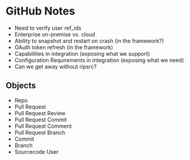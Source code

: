 # GitHub Notes

- Need to verify user ref_ids
- Enterprise on-premise vs. cloud
- Ability to snapshot and restart on crash (in the framework?)
- OAuth token refresh (in the framework)
- Capabilities in integration (exposing what we support)
- Configuration Requirements in integration (exposing what we need)
- Can we get away without ripsrc?

## Objects

- Repo
- Pull Request
- Pull Request Review
- Pull Request Commit
- Pull Request Comment
- Pull Request Branch
- Commit
- Branch
- Sourcecode User
